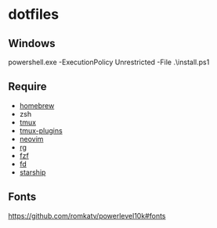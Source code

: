 # dotfiles

## Windows
powershell.exe -ExecutionPolicy Unrestricted -File .\install.ps1

## Require
- [homebrew](https://brew.sh/)
- zsh
- [tmux](https://github.com/tmux/tmux)
- [tmux-plugins](https://github.com/tmux-plugins/tpm)
- [neovim](https://github.com/neovim/neovim)
- [rg](https://github.com/BurntSushi/ripgrep)
- [fzf](https://github.com/junegunn/fzf)
- [fd](https://github.com/sharkdp/fd)
- [starship](https://starship.rs/)

## Fonts
https://github.com/romkatv/powerlevel10k#fonts
